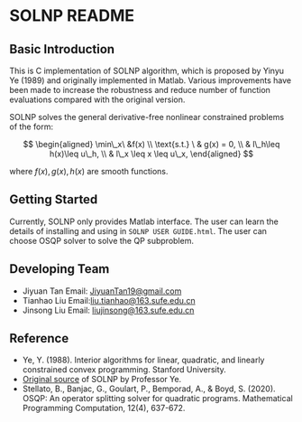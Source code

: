 #  SOLNP README
## Basic Introduction
This is C implementation of SOLNP algorithm, which is proposed by Yinyu Ye (1989) and originally implemented in Matlab. Various improvements have been made to increase the robustness and reduce number of function evaluations compared with the original version. 
    
SOLNP solves the general derivative-free nonlinear constrained problems of the form:

$$
\begin{aligned}
    \min\_x\ &f(x) \\ 
    \text{s.t.} \ & g(x) = 0, \\
                  & l\_h\leq h(x)\leq u\_h, \\
                  & l\_x \leq x \leq u\_x,
\end{aligned}
$$

where $f(x),g(x),h(x)$ are smooth functions.
## Getting Started
Currently, SOLNP only provides Matlab interface. The user can learn the details of installing and using in `SOLNP USER GUIDE.html`. The user can choose OSQP solver to solve the QP subproblem.
## Developing Team
- Jiyuan Tan Email: JiyuanTan19@gmail.com
- Tianhao Liu Email:liu.tianhao@163.sufe.edu.cn
- Jinsong Liu Email: liujinsong@163.sufe.edu.cn
## Reference
- Ye, Y. (1988). Interior algorithms for linear, quadratic, and linearly constrained convex programming. Stanford University.
- [Original source](https://web.stanford.edu/~yyye/matlab/) of SOLNP by Professor Ye.
- Stellato, B., Banjac, G., Goulart, P., Bemporad, A., & Boyd, S. (2020). OSQP: An operator splitting solver for quadratic programs. Mathematical Programming Computation, 12(4), 637-672.
